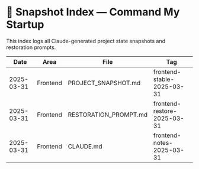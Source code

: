 # 🧠 Snapshot Index — Command My Startup

This index logs all Claude-generated project state snapshots and restoration prompts.

| Date       | Area       | File                   | Tag                        |
|------------|------------|------------------------|----------------------------|
| 2025-03-31 | Frontend   | PROJECT_SNAPSHOT.md    | frontend-stable-2025-03-31 |
| 2025-03-31 | Frontend   | RESTORATION_PROMPT.md  | frontend-restore-2025-03-31 |
| 2025-03-31 | Frontend   | CLAUDE.md              | frontend-notes-2025-03-31   |

